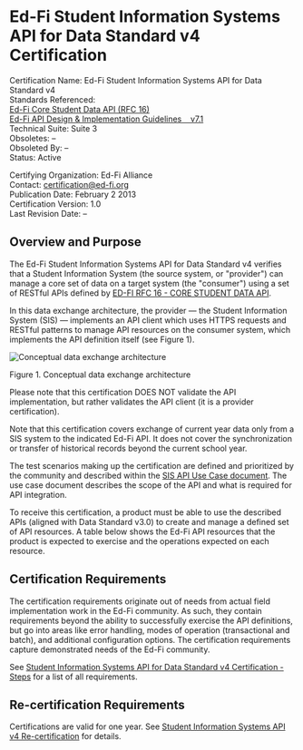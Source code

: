 # Ed-Fi Student Information Systems API for Data Standard v4 Certification

Certification Name: Ed-Fi Student Information Systems API for Data Standard v4\
Standards Referenced:\
   [Ed-Fi Core Student Data API (RFC 16)](https://edfi.atlassian.net/wiki/spaces/EFDSRFC/pages/25362441/ED-FI+RFC+16+-+CORE+STUDENT+DATA+API)\
   [Ed-Fi API Design & Implementation Guidelines    v7.1](https://edfi.atlassian.net/wiki/download/attachments/18645251/Public-REST-API-Design-and-Implementation-Guidelines-Rev2.pdf?version=1&modificationDate=1425039412083&cacheVersion=1&api=v2)\
Technical Suite: Suite 3\
Obsoletes: –\
Obsoleted By: –\
Status: Active

Certifying Organization: Ed-Fi Alliance\
Contact: [certification@ed-fi.org](mailto:certification@ed-fi.org)\
Publication Date: February 2 2013\
Certification Version: 1.0\
Last Revision Date: –

## Overview and Purpose

The Ed-Fi Student Information Systems API for Data Standard v4 verifies that a
Student Information System (the source system, or "provider") can manage a core
set of data on a target system (the "consumer") using a set of RESTful APIs
defined by [ED-FI RFC 16 - CORE STUDENT DATA
API](https://edfi.atlassian.net/wiki/spaces/EFDSRFC/pages/25362441/ED-FI+RFC+16+-+CORE+STUDENT+DATA+API).

In this data exchange architecture, the provider — the Student Information
System (SIS) — implements an API client which uses HTTPS requests and RESTful
patterns to manage API resources on the consumer system, which implements the
API definition itself (see Figure 1).

![Conceptual data exchange
architecture](https://edfidocs.blob.core.windows.net/$web/img/partners/certification/Figure-1.png)

Figure 1. Conceptual data exchange architecture

Please note that this certification DOES NOT validate the API implementation,
but rather validates the API client (it is a provider certification).

Note that this certification covers exchange of current year data only from a
SIS system to the indicated Ed-Fi API. It does not cover the synchronization or
transfer of historical records beyond the current school year.

The test scenarios making up the certification are defined and prioritized by
the community and described within the [SIS API Use Case
document](https://edfi.atlassian.net/wiki/display/SG/SIS+API+V3+Certification+Use+Cases).
The use case document describes the scope of the API and what is required for
API integration.

To receive this certification, a product must be able to use the described APIs
(aligned with Data Standard v3.0) to create and manage a defined set of API
resources. A table below shows the Ed-Fi API resources that the product is
expected to exercise and the operations expected on each resource.

## Certification Requirements

The certification requirements originate out of needs from actual field
implementation work in the Ed-Fi community. As such, they contain requirements
beyond the ability to successfully exercise the API definitions, but go into
areas like error handling, modes of operation (transactional and batch), and
additional configuration options. The certification requirements capture
demonstrated needs of the Ed-Fi community.

See [Student Information Systems API for Data Standard v4 Certification - Steps](./certification-steps/)
for a list of all requirements.

## Re-certification Requirements

Certifications are valid for one year. See [Student Information Systems API v4 Re-certification](./recertification/) for details.
